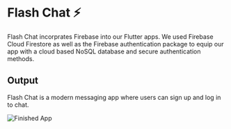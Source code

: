 # Flash Chat ⚡️

Flash Chat incorprates Firebase into our Flutter apps. We used Firebase Cloud Firestore as well as the Firebase authentication package to equip our app with a cloud based NoSQL database and secure authentication methods.


## Output

Flash Chat is a modern messaging app where users can sign up and log in to chat.

![Finished App](https://github.com/londonappbrewery/Images/blob/master/flash_chat_flutter_demo.gif)


